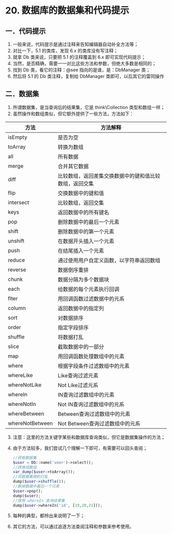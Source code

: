 # 20. 数据库的数据集和代码提示

## 一．代码提示 

1. 一般来说，代码提示是通过注释来告知编辑器自动补全方法等；
2. 对比一下，5.1 的类库，发现 6.x 的类库没有写注释； 
3. 就拿 Db 类来说，只要把 5.1 的注释覆盖到 6.x 即可实现代码提示；
4. 当然，是否精确，需要一一对比这些方法和参数，但绝大多数是相同的；
5. 找到 Db 类，看它的注释：@see 指向的是谁，是：DbManager 类；
6. 然后将 5.1 的 Db 类注释，复制给 DbManager 类即可，以后其它的雷同操作

## 二．数据集 

1. 所谓数据集，是当查询后的结果集，它是 think\Collection 类型和数组一样；
2. 虽然操作和数组类似，但它额外提供了一些方法，方法如下：

| 方法            | 方法解释                                               |
| --------------- | ------------------------------------------------------ |
| isEmpty         | 是否为空                                               |
| toArray         | 转换为数组                                             |
| all             | 所有数据                                               |
| merge           | 合并其它数据                                           |
| diff            | 比较数组，返回差集交换数据中的键和值比较数组，返回交集 |
| flip            | 交换数据中的键和值                                     |
| intersect       | 比较数组，返回交集                                     |
| keys            | 返回数据中的所有键名                                   |
| pop             | 删除数据中的最后一个元素                               |
| shift           | 删除数据中的第一个元素                                 |
| unshift         | 在数据开头插入一个元素                                 |
| push            | 在结尾插入一个元素                                     |
| reduce          | 通过使用用户自定义函数，以字符串返回数组               |
| reverse         | 数据倒序重排                                           |
| chunk           | 数据分隔为多个数据块                                   |
| each            | 给数据的每个元素执行回调                               |
| flter           | 用回调函数过滤数据中的元系                             |
| column          | 返回数据中的指定列                                     |
| sort            | 对数据排序                                             |
| order           | 指定字段排序                                           |
| shuffle         | 将数据打乱                                             |
| slice           | 截取数据中的一部分                                     |
| map             | 用回调函数处理数组中的元素                             |
| where           | 根据字段条件过滤数组中的元素                           |
| whereLike       | Like查询过滤元素                                       |
| whereNotLike    | Not Like过滤元系                                       |
| whereIn         | IN查询过滤数组中的元素                                 |
| whereNotIn      | Not IN查询过滤数组中的元系                             |
| whereBetween    | Between查询过滤数组中的元素                            |
| whereNotBetween | Not Between查询过滤数组中的元系                        |


3. 注意：这里的方法关键字某些和数据库查询类似，但它是数据集操作的方法；

4. 由于方法较多，我们尝试几个理解一下即可，有需要可以回头查阅；

   ```php
   //获取数据集
   $user = Db::name('user')->select();
   //转换成数组
   var_dump($user->toArray());
   //将数据集随机打乱
   dump($user->shuffle());
   //删掉数据中最后一个元素
   $user->pop();
   dump($user);
   //使用 whereIn 查询结果集
   dump($user->whereIn('id', [19,20,21]));
   ```

5. 每种的典型，都拎出来说明了一下；

6. 其它的方法，可以通过追逐方法查阅注释和参数来参考使用。

